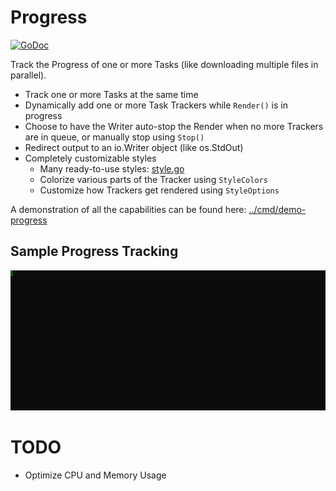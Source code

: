 # Progress
[![GoDoc](https://godoc.org/github.com/jedib0t/go-pretty/progress?status.svg)](https://godoc.org/github.com/jedib0t/go-pretty/progress)

Track the Progress of one or more Tasks (like downloading multiple files in
parallel).

  - Track one or more Tasks at the same time
  - Dynamically add one or more Task Trackers while `Render()` is in progress
  - Choose to have the Writer auto-stop the Render when no more Trackers are
    in queue, or manually stop using `Stop()`
  - Redirect output to an io.Writer object (like os.StdOut)
  - Completely customizable styles
    - Many ready-to-use styles: [style.go](style.go)
    - Colorize various parts of the Tracker using `StyleColors`
    - Customize how Trackers get rendered using `StyleOptions`

A demonstration of all the capabilities can be found here:
[../cmd/demo-progress](../cmd/demo-progress)

## Sample Progress Tracking

<img src="images/demo.gif" width="640px"/>

# TODO

  - Optimize CPU and Memory Usage
